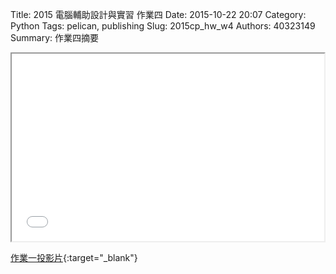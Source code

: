 Title: 2015 電腦輔助設計與實習 作業四
Date: 2015-10-22 20:07
Category: Python
Tags: pelican, publishing
Slug: 2015cp_hw_w4
Authors: 40323149
Summary: 作業四摘要

<iframe src="simplest.html" width="500" height="300"></iframe>

[作業一投影片](simplest.html){:target="_blank"}